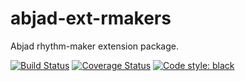 abjad-ext-rmakers
=================

Abjad rhythm-maker extension package.

[![Build Status](https://travis-ci.org/Abjad/abjad-ext-rmakers.svg?branch=master)](https://travis-ci.org/Abjad/abjad-ext-rmakers)
[![Coverage Status](https://coveralls.io/repos/github/Abjad/abjad-ext-rmakers/badge.svg?branch=master)](https://coveralls.io/github/Abjad/abjad-ext-rmakers?branch=master)
[![Code style: black](https://img.shields.io/badge/code%20style-black-000000.svg)](https://github.com/ambv/black)
